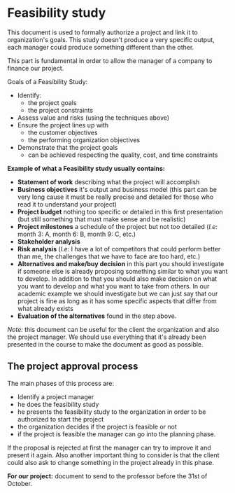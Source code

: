 # Feasibility study

This document is used to formally authorize a project and link it to organization's goals. This study doesn't produce a very specific output, each manager could produce something different than the other.

This part is fundamental in order to allow the manager of a company to finance our project.

Goals of a Feasibility Study:

- Identify:
  - the project goals
  - the project constraints
- Assess value and risks (using the techniques above)
- Ensure the project lines up with
  - the customer objectives
  - the performing organization objectives
- Demonstrate that the project goals
  - can be achieved respecting the quality, cost, and time
constraints

**Example of what a Feasibility study usually contains:**

- **Statement of work** describing what the project will accomplish
- **Business objectives** it's output and business model (this part can be very long cause it must be really precise and detailed for those who read it to understand your project)
- **Project budget** nothing too specific or detailed in this first presentation (but still something that must make sense and be realistic)
- **Project milestones** a schedule of the project but not too detailed (*I.e:* month 3: A, month 6: B, month 9: C, etc.)
- **Stakeholder analysis**
- **Risk analysis** (*I.e:* I have a lot of competitors that could perform better than me, the challenges that we have to face are too hard, etc.)
- **Alternatives and make/buy decision** in this part you should investigate if someone else is already proposing something similar to what you want to develop. In addition to that you should also make decision on what you want to develop and what you want to take from others. In our academic example we should investigate but we can just say that our project is fine as long as it has some specific aspects that differ from what already exists
- **Evaluation of the alternatives** found in the step above.

*Note:* this document can be useful for the client the organization and also the project manager. We should use everything that it's already been presented in the course to make the document as good as possible.

## The project approval process

The main phases of this process are:

- Identify a project manager
- he does the feasibility study
- he presents the feasibility study to the organization in order to be authorized to start the project
- the organization decides if the project is feasible or not
- if the project is feasible the manager can go into the planning phase.

If the proposal is rejected at first the manager can try to improve it and present it again. Also another important thing to consider is that the client could also ask to change something in the project already in this phase.

**For our project:** document to send to the professor before the 31st of October.
